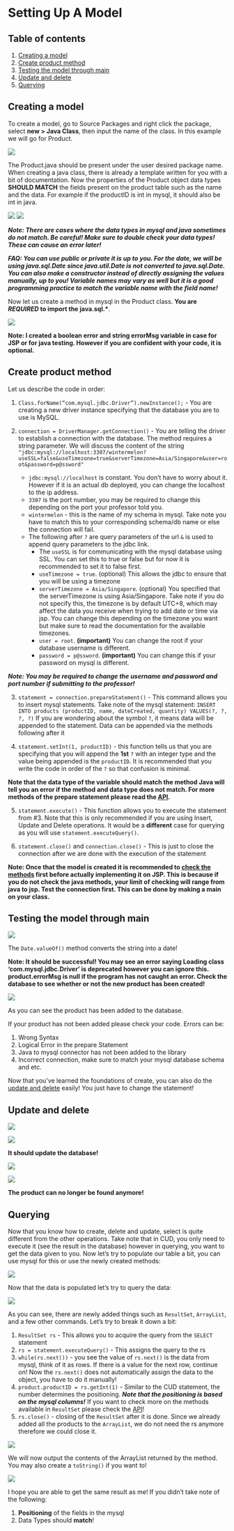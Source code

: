 # Setting Up A Model
## Table of contents
1. [Creating a model](#Creating-a-model)
2. [Create product method](#Create-product-method)
3. [Testing the model through main](#Testing-the-model-through-main)
4. [Update and delete](#Update-and-delete)
5. [Querying](#Querying)

## Creating a model
To create a model, go to Source Packages and right click the package, select **new > Java Class**, then input the name of the class. In this example we will go for Product.

![](/JSP%20Tutorial/1.%20Setting%20Up%20A%20Model/images/Setting%20Model%201.png)

The Product.java should be present under the user desired package name. When creating a java class, there is already a template written for you with a bit of  documentation. Now the properties of the Product object data types **SHOULD MATCH** the fields present on the product table such as the name and the data. For example if the productID is int in mysql, it should also be int in java.

![](/JSP%20Tutorial/1.%20Setting%20Up%20A%20Model/images/Setting%20Model%202.png)
![](/JSP%20Tutorial/1.%20Setting%20Up%20A%20Model/images/Setting%20Model%203.png)

**_Note: There are cases where the data types in mysql and java sometimes do not match. Be careful! Make sure to double check your data types! These can cause an error later!_**

**_FAQ: You can use public or private it is up to you. For the date, we will be using java.sql.Date since java.util.Date is not converted to java.sql.Date. You can also make a constructor instead of directly assigning the values manually, up to you! Variable names may vary as well but it is a good programming practice to match the variable name with the field name!_**

Now let us create a method in mysql in the Product class. __You are *REQUIRED* to import the java.sql.*__.

![](/JSP%20Tutorial/1.%20Setting%20Up%20A%20Model/images/Setting%20Model%204.png)

**Note: I created a boolean error and string errorMsg variable in case for JSP or for java testing. However if you are confident with your code, it is optional.**

## Create product method
Let us describe the code in order:
1. `Class.forName(“com.mysql.jdbc.Driver”).newInstance();` - You are creating a new driver instance specifying that the database you are to use is MySQL.

2. `connection = DriverManager.getConnection()` - You are telling the driver to establish a connection with the database. The method requires a string parameter. We will discuss the content of the string `"jdbc:mysql://localhost:3307/wintermelon?useSSL=false&useTimezone=true&serverTimezone=Asia/Singapore&user=root&password=p@ssword"`
   - `jdbc:mysql://localhost` is constant. You don’t have to worry about it. However if it is an actual db deployed, you can change the localhost to the ip address.
   - `3307` is the port number, you may be required to change this depending on the port your professor told you.
   - `wintermelon` - this is the name of my schema in mysql. Take note you have to match this to your corresponding schema/db name or else the connection will fail.
   - The following after `?` are query parameters of the url `&` is used to append query parameters to the jdbc link.
     - The `useSSL` is for communicating with the mysql database using SSL. You can set this to true or false but for now it is recommended to set it to false first.
     - `useTimezone = true`. (optional) This allows the jdbc to ensure that you will be using a timezone
     - `serverTimezone = Asia/Singapore`. (optional) You specified that the serverTimezone is using Asia/Singapore. Take note if you do not specify this, the timezone is by default UTC+8, which may affect the data you receive when trying to add date or time via jsp. You can change this depending on the timezone you want but make sure to read the documentation for the available timezones.
     - `user = root`. **(important)** You can change the root if your database username is different. 
     - `password = p@ssword`. **(important)** You can change this if your password on mysql is different.

**_Note:  You may be required to change the username and password and port number if submitting to the professor!_**

3. `statement = connection.prepareStatement()` - This command allows you to insert mysql statements. Take note of the mysql statement: `INSERT INTO products (productID, name, dateCreated, quantity) VALUES(?, ?, ?, ?)` If you are wondering about the symbol `?`, it means data will be appended to the statement. Data can be appended via the methods following after it

4. `statement.setInt(1, productID)` - this function tells us that you are specifying that you will append the **1st** `?` with an integer type and the value being appended is the `productID`. It is recommended that you write the code in order of the `?` so that confusion is minimal. 

**Note that the data type of the variable should match the method Java will tell you an error if the method and data type does not match. For more methods of the prepare statement please read the [API](https://docs.oracle.com/javase/8/docs/api/index.html?java/sql/package-summary.html).**

5. `statement.execute()` - This function allows you to execute the statement from #3. Note that this is only recommended if you are using Insert, Update and Delete operations. It would be a **different** case for querying as you will use `statement.executeQuery()`.

6. `statement.close()` and `connection.close()` - This is just to close the connection after we are done with the execution of the statement

**Note: Once that the model is created it is recommended to [check the methods](#Testing-the-model-through-main) first before actually implementing it on JSP. This is because if you do not check the java methods, your limit of checking will range from java to jsp. Test the connection first. This can be done by making a main on your class.**

## Testing the model through main
![](/JSP%20Tutorial/1.%20Setting%20Up%20A%20Model/images/Testing%20Model%201.png)

The `Date.valueOf()` method converts the string into a date!

**Note: It should be successful! You may see an error saying Loading class ‘com.mysql.jdbc.Driver’ is deprecated however you can ignore this. product.errorMsg is null if the program has not caught an error. Check the database to see whether or not the new product has been created!**

![](/JSP%20Tutorial/1.%20Setting%20Up%20A%20Model/images/Testing%20Model%202.png)

As you can see the product has been added to the database. 

If your product has not been added please check your code. Errors can be:
1. Wrong Syntax
2. Logical Error in the prepare Statement
3. Java to mysql connector has not been added to the library
4. Incorrect connection, make sure to match your mysql database schema and etc.

Now that you’ve learned the foundations of create, you can also do the [update and delete](#Update-and-delete) easily! You just have to change the statement!

## Update and delete
![](/JSP%20Tutorial/1.%20Setting%20Up%20A%20Model/images/Update%20Model%201.png)

![](/JSP%20Tutorial/1.%20Setting%20Up%20A%20Model/images/Update%20Model%202.png)

**It should update the database!**

![](/JSP%20Tutorial/1.%20Setting%20Up%20A%20Model/images/Delete%20Model%201.png)

![](/JSP%20Tutorial/1.%20Setting%20Up%20A%20Model/images/Delete%20Model%202.png)

**The product can no longer be found anymore!**

## Querying
Now that you know how to create, delete and update, select is quite different from the other operations. Take note that in CUD, you only need to execute it (see the result in the database) however in querying, you want to get the data given to you. Now let’s try to populate our table a bit, you can use mysql for this or use the newly created methods:

![](/JSP%20Tutorial/1.%20Setting%20Up%20A%20Model/images/Querying%20Model%201.png)

Now that the data is populated let’s try to query the data:

![](/JSP%20Tutorial/1.%20Setting%20Up%20A%20Model/images/Querying%20Model%202.png)

As you can see, there are newly added things such as `ResultSet`, `ArrayList`, and a few other commands. Let’s try to break it down a bit:
1. `ResultSet rs` - This allows you to acquire the query from the `SELECT` statement
2. `rs = statement.executeQuery()` - This assigns the query to the rs
3. `while(rs.next())` - you see the value of `rs.next()` is the data from mysql, think of it as rows. If there is a value for the next row, continue on! Now the `rs.next()` does not automatically assign the data to the object, you have to do it manually!
4. `product.productID = rs.getInt(1)` - Similar to the CUD statement, the number determines the positioning. ***Note that the positioning is based on the mysql columns!*** If you want to check more on the methods available in `ResultSet` please check the [API](https://docs.oracle.com/javase/8/docs/api/index.html?java/sql/package-summary.html)!
5. `rs.close()` - closing of the `ResultSet` after it is done. Since we already added all the products to the `ArrayList`, we do not need the rs anymore therefore we could close it.

![](/JSP%20Tutorial/1.%20Setting%20Up%20A%20Model/images/Querying%20Model%203.png)

We will now output the contents of the ArrayList returned by the method. You may also create a `toString()` if you want to!

![](/JSP%20Tutorial/1.%20Setting%20Up%20A%20Model/images/Querying%20Model%204.png)

I hope you are able to get the same result as me! If you didn’t take note of the following:
1. **Positioning** of the fields in the mysql
3. Data Types should **match**!